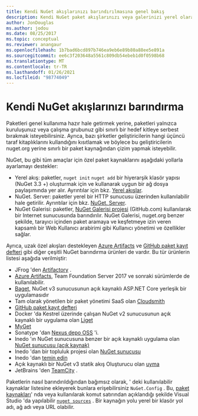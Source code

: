 ```yaml
---
title: Kendi NuGet akışlarınızı barındırılmasına genel bakış
description: Kendi NuGet paket akışlarınızı veya galerinizi yerel olarak veya uzaktan barındırmak için açılan bir genel bakış.
author: JonDouglas
ms.author: jodou
ms.date: 08/25/2017
ms.topic: conceptual
ms.reviewer: anangaur
ms.openlocfilehash: 1b7bad6bcd897b746ea9eb6e89b80a88ee5e891a
ms.sourcegitcommit: ee6c3f203648a5561c809db54ebeb1d0f0598b68
ms.translationtype: MT
ms.contentlocale: tr-TR
ms.lasthandoff: 01/26/2021
ms.locfileid: "98774049"
---
```

# <a name="hosting-your-own-nuget-feeds"></a>Kendi NuGet akışlarınızı barındırma

Paketleri genel kullanıma hazır hale getirmek yerine, paketleri yalnızca kuruluşunuz veya çalışma grubunuz gibi sınırlı bir hedef kitleye serbest bırakmak isteyebilirsiniz. Ayrıca, bazı şirketler geliştiricilerin hangi üçüncü taraf kitaplıklarını kullandığını kısıtlamak ve böylece bu geliştiricilerin nuget.org yerine sınırlı bir paket kaynağından çizim yapmak isteyebilir.

NuGet, bu gibi tüm amaçlar için özel paket kaynaklarını aşağıdaki yollarla ayarlamayı destekler:

- Yerel akış: paketler, `nuget init` `nuget add` bir hiyerarşik klasör yapısı (NuGet 3.3 +) oluşturmak için ve kullanarak uygun bir ağ dosya paylaşımında yer alır. Ayrıntılar için bkz. [Yerel akışlar](../hosting-packages/local-feeds.md).
- NuGet. Server: paketler yerel bir HTTP sunucusu üzerinden kullanılabilir hale getirilir. Ayrıntılar için bkz. [NuGet. Server](../hosting-packages/nuget-server.md).
- NuGet Galerisi: paketler, [NuGet Galerisi projesi](https://github.com/NuGet/NuGetGallery#build-and-run-the-gallery-in-arbitrary-number-easy-steps) (GitHub.com) kullanılarak bir Internet sunucusunda barındırılır. NuGet Galerisi, nuget.org benzer şekilde, tarayıcı içinden paket aramaya ve keşfetmeye izin veren kapsamlı bir Web Kullanıcı arabirimi gibi Kullanıcı yönetimi ve özellikler sağlar.

Ayrıca, uzak özel akışları destekleyen [Azure Artifacts](https://www.visualstudio.com/docs/package/nuget/publish) ve [GitHub paket kayıt defteri](https://help.github.com/articles/configuring-nuget-for-use-with-github-package-registry) gibi diğer çeşitli NuGet barındırma ürünleri de vardır. Bu tür ürünlerin listesi aşağıda verilmiştir:

- JFrog 'den [Artifactory](https://www.jfrog.com/artifactory/) .
- [Azure Artifacts](https://www.visualstudio.com/docs/package/nuget/publish), Team Foundation Server 2017 ve sonraki sürümlerde de kullanılabilir.
- [Baget](https://github.com/loic-sharma/BaGet), NuGet v3 sunucusunun açık kaynaklı ASP.NET Core yerleşik bir uygulamasıdır
- Tam olarak yönetilen bir paket yönetimi SaaS olan [Cloudsmith](https://cloudsmith.io/l/nuget-feed/)
- [GitHub paket kayıt defteri](https://help.github.com/articles/configuring-nuget-for-use-with-github-package-registry)
- Docker 'da Kestrel üzerinde çalışan NuGet v2 sunucusunun açık kaynaklı bir uygulama olan [Liget](https://github.com/ai-traders/liget)
- [MyGet](https://myget.org)
- Sonatype 'dan [Nexus depo OSS](https://www.sonatype.com/nexus-repository-oss) 'i.
- Inedo 'ın NuGet sunucusuna benzer bir açık kaynaklı uygulama olan [NuGet sunucusu (açık kaynak)](https://github.com/svenkle/nuget-server)
- Inedo 'dan bir topluluk projesi olan [NuGet sunucusu](http://nugetserver.net/)
- Inedo 'dan [temin edin](https://inedo.com/proget)
- Açık kaynaklı bir NuGet v3 statik akış Oluşturucu olan [uyma](https://github.com/emgarten/sleet)
- JetBrains 'den [TeamCity](https://www.jetbrains.com/teamcity/) .

Paketlerin nasıl barındırıldığından bağımsız olarak, ' deki kullanılabilir kaynaklar listesine ekleyerek bunlara erişebilirsiniz `NuGet.Config` . Bu, [paket kaynakları](../consume-packages/install-use-packages-visual-studio.md#package-sources)' nda veya kullanılarak komut satırından açıklandığı şekilde Visual Studio 'da yapılabilir [`nuget sources`](../reference/cli-reference/cli-ref-sources.md) . Bir kaynağın yolu yerel bir klasör yol adı, ağ adı veya URL olabilir.
